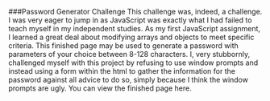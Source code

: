 ###Password Generator Challenge
This challenge was, indeed, a challenge. I was very eager to jump in as JavaScript was exactly what I had failed to teach myself in my independent studies. As my first JavaScript assignment, I learned a great deal about modifying arrays and objects to meet specific criteria. This finished page may be used to generate a password with parameters of your choice between 8-128 characters. I, very stubbornly, challenged myself with this project by refusing to use window prompts and instead using a form within the html to gather the information for the password against all advice to do so, simply because I think the window prompts are ugly.
You can view the finished page here. 
